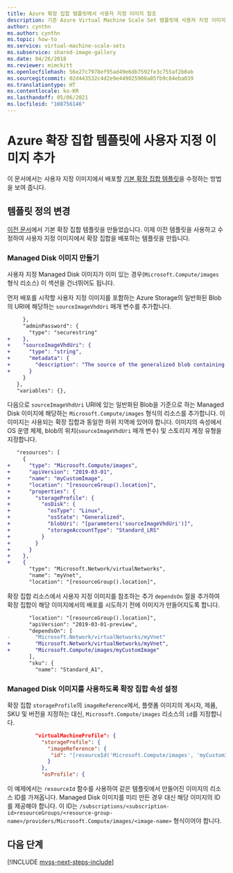 ```yaml
---
title: Azure 확장 집합 템플릿에서 사용자 지정 이미지 참조
description: 기존 Azure Virtual Machine Scale Set 템플릿에 사용자 지정 이미지를 추가하는 방법 알아보기
author: cynthn
ms.author: cynthn
ms.topic: how-to
ms.service: virtual-machine-scale-sets
ms.subservice: shared-image-gallery
ms.date: 04/26/2018
ms.reviewer: mimckitt
ms.openlocfilehash: 56e27c7978ef95ad49e6db7592fe3c755af2b0ab
ms.sourcegitcommit: 02d443532c4d2e9e449025908a05fb9c84eba039
ms.translationtype: HT
ms.contentlocale: ko-KR
ms.lasthandoff: 05/06/2021
ms.locfileid: "108756146"
---
```

# <a name="add-a-custom-image-to-an-azure-scale-set-template"></a>Azure 확장 집합 템플릿에 사용자 지정 이미지 추가

이 문서에서는 사용자 지정 이미지에서 배포할 [기본 확장 집합 템플릿](virtual-machine-scale-sets-mvss-start.md)을 수정하는 방법을 보여 줍니다.

## <a name="change-the-template-definition"></a>템플릿 정의 변경
[이전 문서](virtual-machine-scale-sets-mvss-start.md)에서 기본 확장 집합 템플릿을 만들었습니다. 이제 이전 템플릿을 사용하고 수정하여 사용자 지정 이미지에서 확장 집합을 배포하는 템플릿을 만듭니다.  

### <a name="creating-a-managed-disk-image"></a>Managed Disk 이미지 만들기

사용자 지정 Managed Disk 이미지가 이미 있는 경우(`Microsoft.Compute/images` 형식 리소스) 이 섹션을 건너뛰어도 됩니다.

먼저 배포를 시작할 사용자 지정 이미지를 포함하는 Azure Storage의 일반화된 Blob의 URI에 해당하는 `sourceImageVhdUri` 매개 변수를 추가합니다.


```diff
     },
     "adminPassword": {
       "type": "securestring"
+    },
+    "sourceImageVhdUri": {
+      "type": "string",
+      "metadata": {
+        "description": "The source of the generalized blob containing the custom image"
+      }
     }
   },
   "variables": {},
```

다음으로 `sourceImageVhdUri` URI에 있는 일반화된 Blob을 기준으로 하는 Managed Disk 이미지에 해당하는 `Microsoft.Compute/images` 형식의 리소스를 추가합니다. 이 이미지는 사용되는 확장 집합과 동일한 하위 지역에 있어야 합니다. 이미지의 속성에서 OS 운영 체제, blob의 위치(`sourceImageVhdUri` 매개 변수) 및 스토리지 계정 유형을 지정합니다.

```diff
   "resources": [
     {
+      "type": "Microsoft.Compute/images",
+      "apiVersion": "2019-03-01",
+      "name": "myCustomImage",
+      "location": "[resourceGroup().location]",
+      "properties": {
+        "storageProfile": {
+          "osDisk": {
+            "osType": "Linux",
+            "osState": "Generalized",
+            "blobUri": "[parameters('sourceImageVhdUri')]",
+            "storageAccountType": "Standard_LRS"
+          }
+        }
+      }
+    },
+    {
       "type": "Microsoft.Network/virtualNetworks",
       "name": "myVnet",
       "location": "[resourceGroup().location]",

```

확장 집합 리소스에서 사용자 지정 이미지를 참조하는 추가 `dependsOn` 절을 추가하여 확장 집합이 해당 이미지에서의 배포를 시도하기 전에 이미지가 만들어지도록 합니다.

```diff
       "location": "[resourceGroup().location]",
       "apiVersion": "2019-03-01-preview",
       "dependsOn": [
-        "Microsoft.Network/virtualNetworks/myVnet"
+        "Microsoft.Network/virtualNetworks/myVnet",
+        "Microsoft.Compute/images/myCustomImage"
       ],
       "sku": {
         "name": "Standard_A1",

```

### <a name="changing-scale-set-properties-to-use-the-managed-disk-image"></a>Managed Disk 이미지를 사용하도록 확장 집합 속성 설정

확장 집합 `storageProfile`의 `imageReference`에서, 플랫폼 이미지의 게시자, 제품, SKU 및 버전을 지정하는 대신, `Microsoft.Compute/images` 리소스의 `id`를 지정합니다.

```json
         "virtualMachineProfile": {
           "storageProfile": {
             "imageReference": {
              "id": "[resourceId('Microsoft.Compute/images', 'myCustomImage')]"
             }
           },
           "osProfile": {
```

이 예제에서는 `resourceId` 함수를 사용하여 같은 템플릿에서 만들어진 이미지의 리소스 ID를 가져옵니다. Managed Disk 이미지를 미리 만든 경우 대신 해당 이미지의 ID를 제공해야 합니다. 이 ID는 `/subscriptions/<subscription-id>resourceGroups/<resource-group-name>/providers/Microsoft.Compute/images/<image-name>` 형식이어야 합니다.


## <a name="next-steps"></a>다음 단계

[!INCLUDE [mvss-next-steps-include](../../includes/mvss-next-steps.md)]
